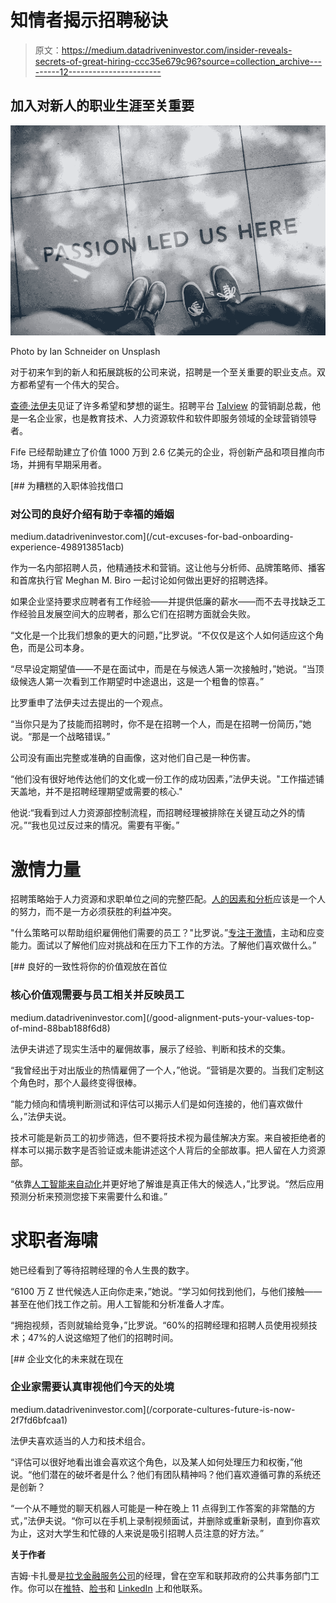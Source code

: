 # 知情者揭示招聘秘诀

> 原文：<https://medium.datadriveninvestor.com/insider-reveals-secrets-of-great-hiring-ccc35e679c96?source=collection_archive---------12----------------------->

## 加入对新人的职业生涯至关重要

![](img/173740cd38ea6e8c6ceb126573807d5b.png)

Photo by Ian Schneider on Unsplash

对于初来乍到的新人和拓展跳板的公司来说，招聘是一个至关重要的职业支点。双方都希望有一个伟大的契合。

[查德·法伊夫](https://twitter.com/chadfife/)见证了许多希望和梦想的诞生。招聘平台 [Talview](https://twitter.com/Talview/) 的营销副总裁，他是一名企业家，也是教育技术、人力资源软件和软件即服务领域的全球营销领导者。

Fife 已经帮助建立了价值 1000 万到 2.6 亿美元的企业，将创新产品和项目推向市场，并拥有早期采用者。

[](/cut-excuses-for-bad-onboarding-experience-498913851acb) [## 为糟糕的入职体验找借口

### 对公司的良好介绍有助于幸福的婚姻

medium.datadriveninvestor.com](/cut-excuses-for-bad-onboarding-experience-498913851acb) 

作为一名内部招聘人员，他精通技术和营销。这让他与分析师、品牌策略师、播客和首席执行官 Meghan M. Biro 一起讨论如何做出更好的招聘选择。

如果企业坚持要求应聘者有工作经验——并提供低廉的薪水——而不去寻找缺乏工作经验且发展空间大的应聘者，那么它们在招聘方面就会失败。

“文化是一个比我们想象的更大的问题，”比罗说。“不仅仅是这个人如何适应这个角色，而是公司本身。

“尽早设定期望值——不是在面试中，而是在与候选人第一次接触时，”她说。“当顶级候选人第一次看到工作期望时中途退出，这是一个粗鲁的惊喜。”

比罗重申了法伊夫过去提出的一个观点。

“当你只是为了技能而招聘时，你不是在招聘一个人，而是在招聘一份简历，”她说。“那是一个战略错误。”

公司没有画出完整或准确的自画像，这对他们自己是一种伤害。

“他们没有很好地传达他们的文化或一份工作的成功因素，”法伊夫说。"工作描述铺天盖地，并不是招聘经理期望或需要的核心."

他说:“我看到过人力资源部控制流程，而招聘经理被排除在关键互动之外的情况。”“我也见过反过来的情况。需要有平衡。”

# **激情力量**

招聘策略始于人力资源和求职单位之间的完整匹配。[人的因素和分析](https://www.datadriveninvestor.com/2020/01/08/in-search-of-the-vanishing-human-in-hr/)应该是一个人的努力，而不是一方必须获胜的利益冲突。

"什么策略可以帮助组织雇佣他们需要的员工？"比罗说。”[专注于激情](https://medium.com/datadriveninvestor/passion-prepares-peace-of-mind-5a8eae0b32f6)，主动和应变能力。面试以了解他们应对挑战和在压力下工作的方法。了解他们喜欢做什么。”

[](/good-alignment-puts-your-values-top-of-mind-88bab188f6d8) [## 良好的一致性将你的价值观放在首位

### 核心价值观需要与员工相关并反映员工

medium.datadriveninvestor.com](/good-alignment-puts-your-values-top-of-mind-88bab188f6d8) 

法伊夫讲述了现实生活中的雇佣故事，展示了经验、判断和技术的交集。

“我曾经出于对出版业的热情雇佣了一个人，”他说。“营销是次要的。当我们定制这个角色时，那个人最终变得很棒。

“能力倾向和情境判断测试和评估可以揭示人们是如何连接的，他们喜欢做什么，”法伊夫说。

技术可能是新员工的初步筛选，但不要将技术视为最佳解决方案。来自被拒绝者的样本可以揭示数字是否验证或未能讲述这个人背后的全部故事。把人留在人力资源部。

“依靠[人工智能来自动化](https://becominghuman.ai/data-cuts-through-bias-if-you-use-it-d1deaab8a01d)并更好地了解谁是真正伟大的候选人，”比罗说。“然后应用预测分析来预测您接下来需要什么和谁。”

# **求职者海啸**

她已经看到了等待招聘经理的令人生畏的数字。

“6100 万 Z 世代候选人正向你走来，”她说。“学习如何找到他们，与他们接触——甚至在他们找工作之前。用人工智能和分析准备人才库。

“拥抱视频，否则就输给竞争，”比罗说。“60%的招聘经理和招聘人员使用视频技术；47%的人说这缩短了他们的招聘时间。

[](/corporate-cultures-future-is-now-2f7fd6bfcaa1) [## 企业文化的未来就在现在

### 企业家需要认真审视他们今天的处境

medium.datadriveninvestor.com](/corporate-cultures-future-is-now-2f7fd6bfcaa1) 

法伊夫喜欢适当的人力和技术组合。

“评估可以很好地看出谁会喜欢这个角色，以及某人如何处理压力和权衡，”他说。“他们潜在的破坏者是什么？他们有团队精神吗？他们喜欢遵循可靠的系统还是创新？

“一个从不睡觉的聊天机器人可能是一种在晚上 11 点得到工作答案的非常酷的方式，”法伊夫说。“你可以在手机上录制视频面试，并删除或重新录制，直到你喜欢为止，这对大学生和忙碌的人来说是吸引招聘人员注意的好方法。”

**关于作者**

吉姆·卡扎曼是[拉戈金融服务公司](http://largofinancialservices.com/)的经理，曾在空军和联邦政府的公共事务部门工作。你可以在[推特](https://twitter.com/JKatzaman)、[脸书](https://www.facebook.com/jim.katzaman)和 [LinkedIn](https://www.linkedin.com/in/jim-katzaman-33641b21/) 上和他联系。